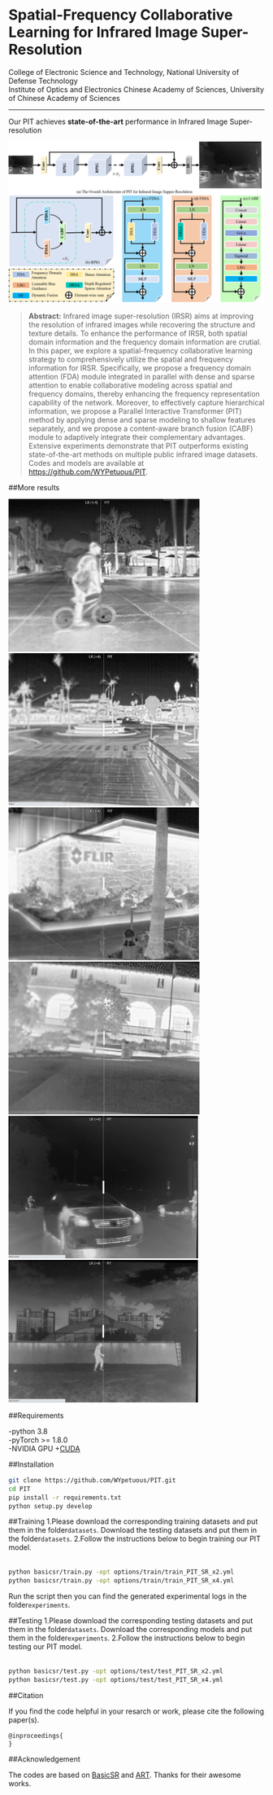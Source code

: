 # Spatial-Frequency Collaborative Learning for Infrared Image Super-Resolution

College of Electronic Science and Technology, National University of Defense Technology     
Institute of Optics and Electronics Chinese Academy of Sciences, University of Chinese Academy of Sciences   

---
Our PIT achieves **state-of-the-art** performance in Infrared Image Super-resolution

<img src="assets/5.png">

>**Abstract:**
>Infrared image super-resolution (IRSR) aims at improving the resolution of infrared images while recovering the structure and texture details. To enhance the performance of IRSR, both spatial domain information and the frequency domain information are crutial. In this paper, we explore a spatial-frequency collaborative learning strategy to comprehensively utilize the spatial and frequency information for IRSR. Specifically, we propose a frequency domain attention (FDA) module integrated in parallel with dense and sparse attention to enable collaborative modeling across spatial and frequency domains, thereby enhancing the frequency representation capability of the network. Moreover, to effectively capture hierarchical information, we propose a Parallel Interactive Transformer (PIT) method by applying dense and sparse modeling to shallow features separately, and we propose a content-aware branch fusion (CABF) module to adaptively integrate their complementary advantages. Extensive experiments demonstrate that PIT outperforms existing state-of-the-art methods on multiple public infrared image datasets. Codes and models are available at https://github.com/WYPetuous/PIT.



##More results

[<img src="assets/4.png" height="300px"/>](https://imgsli.com/NDE2NTQz)
[<img src="assets/1.png" height="300px"/>](https://imgsli.com/NDE2NTM4)
[<img src="assets/2.png" height="300px"/>](https://imgsli.com/NDE2NTM5)
[<img src="assets/3.png" height="300px"/>](https://imgsli.com/NDE2NTQx)
[<img src="assets/7.png" height="280px"/>](https://imgsli.com/NDE2NzQ4)
[<img src="assets/6.png" height="280px"/>](https://imgsli.com/NDE2NzQ5)



##Requirements

-python 3.8  
-pyTorch >= 1.8.0  
-NVIDIA GPU +[CUDA](https://developer.nvidia.com/cuda-downloads)

##Installation
```bash
git clone https://github.com/WYpetuous/PIT.git
cd PIT
pip install -r requirements.txt
python setup.py develop
```





##Training
1.Please download the corresponding training datasets and put them in the folder`datasets`. Download the testing datasets and put them in the folder`datasets`.
2.Follow the instructions below to begin training our PIT model.
```bash

python basicsr/train.py -opt options/train/train_PIT_SR_x2.yml
python basicsr/train.py -opt options/train/train_PIT_SR_x4.yml
```
Run the script then you can find the generated experimental logs in the folder`experiments`.


##Testing
1.Please download the corresponding testing datasets and put them in the folder`datasets`. Download the corresponding models and put them in the folder`experiments`.
2.Follow the instructions below to begin testing our PIT model.
```bash

python basicsr/test.py -opt options/test/test_PIT_SR_x2.yml
python basicsr/test.py -opt options/test/test_PIT_SR_x4.yml
```

##Citation

If you find the code helpful in your resarch or work, please cite the following paper(s).
```
@inproceedings{
}
```

##Acknowledgement

The codes are based on [BasicSR](https://github.com/xinntao/BasicSR) and [ART](https://github.com/gladzhang/ART). Thanks for their awesome works.
